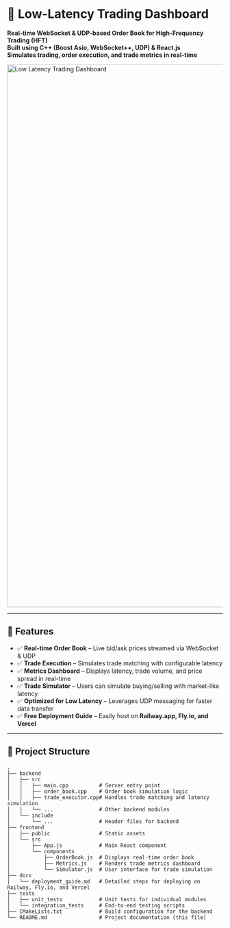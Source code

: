 # 🚀 Low-Latency Trading Dashboard
**Real-time WebSocket & UDP-based Order Book for High-Frequency Trading (HFT)**  
**Built using C++ (Boost Asio, WebSocket++, UDP) & React.js**  
**Simulates trading, order execution, and trade metrics in real-time**

<img width="1266" alt="Low Latency Trading Dashboard" src="https://github.com/user-attachments/assets/96e613f6-aa5b-40e1-9d93-8522c5118709" />

---

## 📌 Features
- ✅ **Real-time Order Book** – Live bid/ask prices streamed via WebSocket & UDP  
- ✅ **Trade Execution** – Simulates trade matching with configurable latency  
- ✅ **Metrics Dashboard** – Displays latency, trade volume, and price spread in real-time  
- ✅ **Trade Simulator** – Users can simulate buying/selling with market-like latency  
- ✅ **Optimized for Low Latency** – Leverages UDP messaging for faster data transfer  
- ✅ **Free Deployment Guide** – Easily host on **Railway.app, Fly.io, and Vercel**

---

## 📂 Project Structure

```plaintext
.
├── backend
│   ├── src
│   │   ├── main.cpp          # Server entry point
│   │   ├── order_book.cpp    # Order book simulation logic
│   │   ├── trade_executor.cpp# Handles trade matching and latency simulation
│   │   └── ...               # Other backend modules
│   └── include
│       └── ...               # Header files for backend
├── frontend
│   ├── public                # Static assets
│   └── src
│       ├── App.js            # Main React component
│       └── components
│           ├── OrderBook.js  # Displays real-time order book
│           ├── Metrics.js    # Renders trade metrics dashboard
│           └── Simulator.js  # User interface for trade simulation
├── docs
│   └── deployment_guide.md   # Detailed steps for deploying on Railway, Fly.io, and Vercel
├── tests
│   ├── unit_tests            # Unit tests for individual modules
│   └── integration_tests     # End-to-end testing scripts
├── CMakeLists.txt            # Build configuration for the backend
└── README.md                 # Project documentation (this file)
